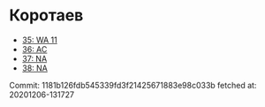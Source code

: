 # Коротаев
- [35: WA 11](35.md)
- [36: AC](36.md)
- [37: NA](37.md)
- [38: NA](38.md)

Commit: 1181b126fdb545339fd3f21425671883e98c033b
 fetched at: 20201206-131727
